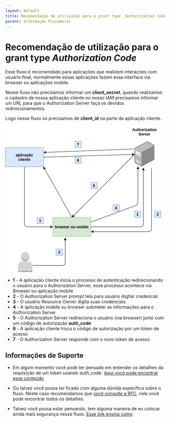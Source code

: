 ```yaml
---
layout: default
title: Recomendação de utilização para o grant type _Authorization Code_ 
parent: Informação Procedural
---
```

# Recomendação de utilização para o grant type _Authorization Code_

Esse fluxo é recomendado para aplicações que realizem interações com usuário final, normalmente
essas aplicações fazem essa interface via browser ou aplicações mobile.

Nesse fluxo não precisamos informar um **client_secret**, quando realizamos o cadastro de nossa aplicação cliente
no nosso IAM precisamos informar um URL para que o Authorization Server faça os devidos redirecionamentos.

Logo nesse fluxo só precisamos de **client_id** na parte da aplicação cliente.


![oauth 2 auth_code](/assets/images/oauth2-flows-auth_code.png "fluxo auth_code oauth2")

* **1** - A aplicação cliente inicia o processo de autenticação redirecionando o usuário para 
          o Authorization Server, esse processo acontece via Browser ou aplicação mobile  
* **2** - O Authorization Server _prompt_ tela para usuário digitar credencial
* **3** - O usuário Resource Owner digita suas credenciais 
* **4** - A aplicação mobile ou browser submeter as informações para o Authorization Server
* **5** - O Authorization Server redireciona o usuário (via browser) junto com um código de autorização **auth_code** 
* **6** - A aplicação cliente troca o código de autorização por um token de acesso
* **7** - O Authorization Server responde com o novo token de acesso
 
## Informações de Suporte  

* Em algum momento você pode ter pensado em entender os detalhes da requisição de um token
 usando _auth_code_. [Aqui você pode encontrar esse conteúdo](https://oauth.net/2/grant-types/authorization-code/)

* Ou talvez você possa ter ficado com alguma dúvida específica sobre o fluxo. Neste caso recomendamos que [você consulte a RFC](https://tools.ietf.org/html/rfc6749#section-1.3.1), nela você pode 
encontrar todos os detalhes  

* Talvez você possa estar pensando, tem alguma maneira de eu colocar ainda mais segurança nesse fluxo. [Esse link
ensina como](https://auth0.com/docs/flows/call-your-api-using-the-authorization-code-flow) 
 